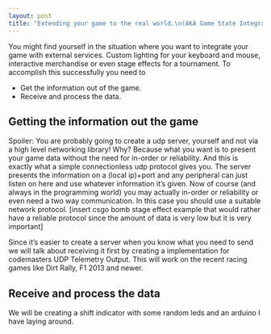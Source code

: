 ```yaml
---
layout: post
title: "Extending your game to the real world.\n(AKA Game State Integration)"
---
```


You might find yourself in the situation where you want to integrate your game with external services. Custom lighting for your keyboard and mouse, interactive merchandise or even stage effects for a tournament.
To accomplish this successfully you need to

* Get the information out of the game.
* Receive and process the data.

## Getting the information out the game
Spoiler: You are probably going to create a udp server, yourself and not via a high level networking library!
Why? Because what you want is to present your game data without the need for in-order or reliability. And this is exactly what a simple connectionless udp protocol gives you. The server presents the information on a (local ip)+port and any peripheral can just listen on here and use whatever information it’s given. Now of course (and always in the programming world) you may actually in-order or reliability or even need a two way communication. In this case you should use a suitable network protocol.
[insert csgo bomb stage effect example that would rather have a reliable protocol since the amount of data is very low but it is very important]
 
Since it’s easier to create a server when you know what you need to send we will talk about receiving it first by creating a implementation for codemasters UDP Telemetry Output. This will work on the recent racing games like Dirt Rally, F1 2013 and newer.
## Receive and process the data
We will be creating a shift indicator with some random leds and an arduino I have laying around.


